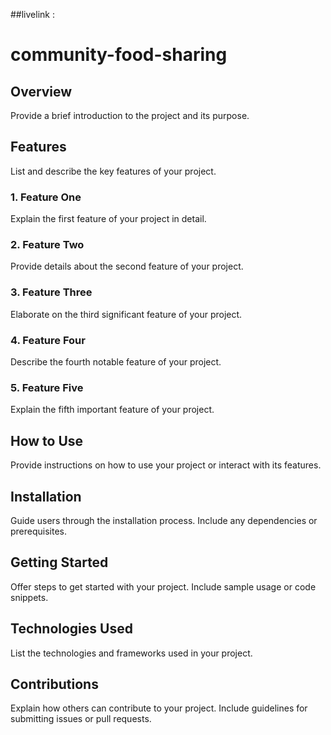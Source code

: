 ##livelink : 
# community-food-sharing

## Overview

Provide a brief introduction to the project and its purpose.

## Features

List and describe the key features of your project.

### 1. Feature One

Explain the first feature of your project in detail.

### 2. Feature Two

Provide details about the second feature of your project.

### 3. Feature Three

Elaborate on the third significant feature of your project.

### 4. Feature Four

Describe the fourth notable feature of your project.

### 5. Feature Five

Explain the fifth important feature of your project.

## How to Use

Provide instructions on how to use your project or interact with its features.

## Installation

Guide users through the installation process. Include any dependencies or prerequisites.

## Getting Started

Offer steps to get started with your project. Include sample usage or code snippets.

## Technologies Used

List the technologies and frameworks used in your project.

## Contributions

Explain how others can contribute to your project. Include guidelines for submitting issues or pull requests.

 

